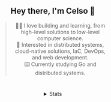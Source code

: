 <div align="center">

## Hey there, I'm Celso 🙂

<div style="max-width: 300px; ">

> 🧙‍♂️ I love building and learning, from high-level solutions to low-level computer science.<br>
> 🦉 Interested in distributed systems, cloud-native solutions, IaC, DevOps, and web development.<br>
> ⌨️ Currently studying Go and distributed systems.<br>

</div>

#

<details align="center">
<summary>Stats</summary>

<cr/>

<p style="text-align: center;">
<!--START_SECTION:waka-->

```txt
From: 10 October 2023 - To: 09 November 2023

Go               18 hrs 47 mins  █████▓░░░░░░░░░░░░░░░░░░░   22.40 %
Markdown         14 hrs 9 mins   ████▒░░░░░░░░░░░░░░░░░░░░   16.89 %
YAML             11 hrs 16 mins  ███▒░░░░░░░░░░░░░░░░░░░░░   13.45 %
JavaScript       7 hrs 24 mins   ██▒░░░░░░░░░░░░░░░░░░░░░░   08.84 %
TypeScript       7 hrs 5 mins    ██░░░░░░░░░░░░░░░░░░░░░░░   08.45 %
```

<!--END_SECTION:waka-->
</p>
  
<div>

<img src="http://github-readme-stats.vercel.app/api/top-langs/?username=celsobenedetti&layout=compact&custom_title=Languages&include_all_commits=true&count_private=true&langs_count=6&theme=transparent&bg_color=00000000" height="180em"/>
<img src="https://streak-stats.demolab.com?user=celsobenedetti&theme=transparent" height="180rem"/>

</div>

#

<a href="https://wakatime.com/@8a52c0fd-ec78-403a-81d0-07c674c564b3" title="Time coded since Jan 17 2022">
<img src="https://wakatime.com/badge/user/8a52c0fd-ec78-403a-81d0-07c674c564b3.svg" alt="Wakatime 2022" title="Time coded since Jan 17 2022" />
</a>

</details>

</div>

